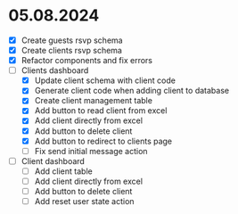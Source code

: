 # 05.08.2024

- [x] Create guests rsvp schema
- [x] Create clients rsvp schema
- [x] Refactor components and fix errors
- [ ] Clients dashboard
  - [x] Update client schema with client code
  - [x] Generate client code when adding client to database
  - [x] Create client management table
  - [x] Add button to read client from excel
  - [x] Add client directly from excel
  - [x] Add button to delete client
  - [x] Add button to redirect to clients page
  - [ ] Fix send initial message action
- [ ] Client dashboard
  - [ ] Add client table
  - [ ] Add client directly from excel
  - [ ] Add button to delete client
  - [ ] Add reset user state action
